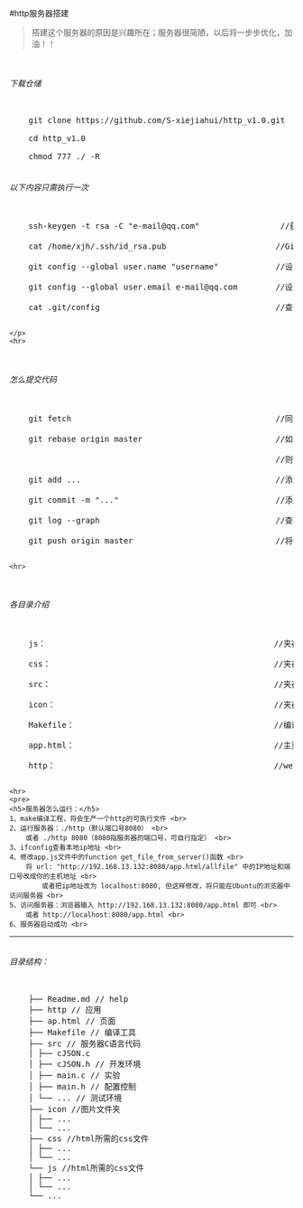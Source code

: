 #http服务器搭建
>搭建这个服务器的原因是兴趣所在；服务器很简陋，以后将一步步优化，加油！！</p>
<pre>
    <h6>下载仓储</h6>
    git clone https://github.com/S-xiejiahui/http_v1.0.git <br>
    cd http_v1.0 <br>
    chmod 777 ./ -R 
    <h6>以下内容只需执行一次</h6>
    ssh-keygen -t rsa -C "e-mail@qq.com"                 //获取ssh-key密钥， <br>
    cat /home/xjh/.ssh/id_rsa.pub                       //GitHub服务器添加你的密钥，你才能有上传代码权限 <br>
    git config --global user.name "username"            //设置你的ssh名 <br>
    git config --global user.email e-mail@qq.com        //设置你的ssh邮箱 <br>
    cat .git/config                                     //查看你的设置是否生效 <br>
</pre>
    </p>
    <hr>
<pre>
    <h6>怎么提交代码</h6>
    git fetch                                           //同步远端服务器内容到本地分支 <br>
    git rebase origin master                            //如果有打印信息，说明你本地代码落后，GitHub上的代码， <br>
                                                        //则使用这条命令，同步 <br>
    git add ...                                         //添加修改的文件 <br>
    git commit -m "..."                                 //添加修改此次文件的备注 <br>
    git log --graph                                     //查看修改历史 <br>
    git push origin master                              //将修改的文件，推送到GitHub <br>
</pre>
    <hr>
<pre>
    <h6>各目录介绍</h6>
    js：                                                //夹存放--html所需JavaScript脚本文件 <br>
    css：                                               //夹存放--html所需的css文件 <br>
    src：                                               //夹存放--c语言web服务器文件 <br>
    icon：                                              //夹存放--服务器需加载的图片文件 <br>
    Makefile：                                          //编译工具 <br>
    app.html：                                          //主页面 <br>
    http：                                              //web服务器--可执行文件 <br>
</pre>
    <hr>
    <pre>
    <h5>服务器怎么运行：</h5>
    1、make编译工程，将会生产一个http的可执行文件 <br>
    2、运行服务器：./http（默认端口号8080） <br>
        或者 ./http 8080（8080指服务器的端口号，可自行指定） <br>
    3、ifconfig查看本地ip地址 <br>
    4、修改app.js文件中的function get_file_from_server()函数 <br>
        将 url: "http://192.168.13.132:8080/app.html/allfile" 中的IP地址和端口号改成你的主机地址 <br>
            或者把ip地址改为 localhost:8080, 但这样修改，将只能在Ubuntu的浏览器中访问服务器 <br>
    5、访问服务器：浏览器输入 http://192.168.13.132:8080/app.html 即可 <br>
        或者 http://localhost:8080/app.html <br>
    6、服务器启动成功 <br>
</pre>
    <hr>
<pre>
<h6>目录结构：</h6>
    ├── Readme.md // help
    ├── http // 应用
    ├── ap.html // 页面
    ├── Makefile // 编译工具
    ├── src // 服务器C语言代码
    │ ├── cJSON.c
    │ ├── cJSON.h // 开发环境
    │ ├── main.c // 实验
    │ ├── main.h // 配置控制
    │ └── ... // 测试环境
    ├── icon //图片文件夹
    │ ├── ...
    │ └── ...
    ├── css //html所需的css文件
    │ ├── ...
    │ └── ...
    └── js //html所需的css文件
    │ ├── ...
    │ └── ...
    └── ...
</pre>
